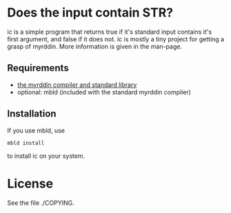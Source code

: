 Does the input contain STR?
===========================

ic is a simple program that returns true if it's
standard input contains it's first argument, and
false if it does not.
ic is mostly a tiny project for getting a grasp of
myrddin.
More information is given in the man-page.

Requirements
------------

* [the myrddin compiler and standard library](https://www.github.com/oridb/mc)
* optional: mbld (included with the standard myrddin compiler)

Installation
------------

If you use mbld, use

	mbld install

to install ic on your system.

License
=======

See the file ./COPYING.
